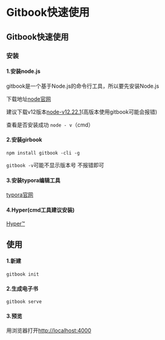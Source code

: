 # Gitbook快速使用

## Gitbook快速使用

### 安装

#### **1.安装node.js**

gitbook是一个基于Node.js的命令行工具，所以要先安装Node.js

下载地址[node官网](https://nodejs.org/en/)

建议下载v12版本[node-v12.22.1](https://nodejs.org/dist/latest-v12.x/node-v12.22.1-x64.msi)\(高版本使用gitbook可能会报错\)

查看是否安装成功 `node - v`（cmd）

#### **2.安装girbook**

`npm install gitbook -cli -g`

`gitbook -v`可能不显示版本号 不报错即可

#### **3.安装typora编辑工具**

[typora官网](https://www.typora.io/)

#### 4.Hyper\(cmd工具建议安装\)

[Hyper™](https://hyper.is/)

## 使用

#### 1.新建

`gitbook init`

#### 2.生成电子书

`gitbook serve`

#### 3.预览

用浏览器打开[http://localhost:4000](http://localhost:4000)


